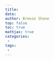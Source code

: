 ```yaml
---
title: 
date: 
author: Breeze Shane
top: false
toc: true
mathjax: true
categories: 
 - 
tags: 
 - 
---
```


